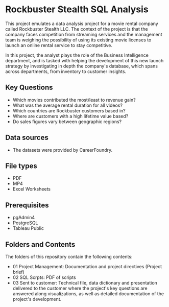 # Rockbuster Stealth SQL Analysis
This project emulates a data analysis project for a movie rental company called Rockbuster Stealth LLC. The context of the project is that the company faces competition from streaming services and the management team is weighing the possibility of using its existing movie licenses to launch an online rental service to stay competitive. 

In this project, the analyst plays the role of the Business Intelligence department, and is tasked with helping the development of this new launch strategy by investigating in depth the company's database, which spans across departments, from inventory to customer insights. 

## Key Questions
- Which movies contributed the most/least to revenue gain?
- What was the average rental duration for all videos?
- Which countries are Rockbuster customers based in?
- Where are customers with a high lifetime value based?
- Do sales figures vary between geographic regions?

## Data sources
- The  datasets were provided by CareerFoundry.

## File types
- PDF
- MP4
- Excel Worksheets

## Prerequisites
- pgAdmin4
- PostgreSQL
- Tableau Public

## Folders and Contents
The folders of this repository contain the following contents: 
- 01 Project Management: Documentation and project directives (Project brief)
- 02 SQL Scrpts: PDF of scripts
- 03 Sent to customer: Technical file, data dictionary and presentation delivered to the customer where the project's key questions are answered along visualizations, as well as detailed documentation of the project's development. 


